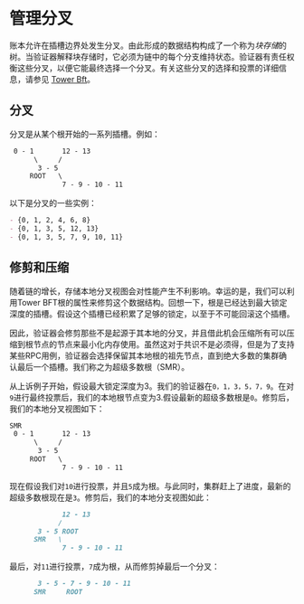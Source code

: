 # 管理分叉

账本允许在插槽边界处发生分叉。由此形成的数据结构构成了一个称为*块存储*的树。当验证器解释块存储时，它必须为链中的每个分支维持状态。验证器有责任权衡这些分叉，以便它能最终选择一个分叉。有关这些分叉的选择和投票的详细信息，请参见 [Tower Bft](https://docs.solanalabs.com/implemented-proposals/tower-bft)。



## 分叉

分叉是从某个根开始的一系列插槽。例如：

```markdown
 0 - 1       12 - 13
      \     /
       3 - 5
     ROOT   \
             7 - 9 - 10 - 11
```

以下是分叉的一些实例：

```markdown
- {0, 1, 2, 4, 6, 8}
- {0, 1, 3, 5, 12, 13}
- {0, 1, 3, 5, 7, 9, 10, 11}
```



## 修剪和压缩

随着链的增长，存储本地分叉视图会对性能产生不利影响。幸运的是，我们可以利用Tower BFT根的属性来修剪这个数据结构。回想一下，根是已经达到最大锁定深度的插槽。假设这个插槽已经积累了足够的锁定，以至于不可能回滚这个插槽。

因此，验证器会修剪那些不是起源于其本地的分叉，并且借此机会压缩所有可以压缩到根节点的节点来最小化内存使用。虽然这对于共识不是必须得，但是为了支持某些RPC用例，验证器会选择保留其本地根的祖先节点，直到绝大多数的集群确认最后一个插槽。我们称之为超级多数根（SMR）。

从上诉例子开始，假设最大锁定深度为3。我们的验证器在`0，1，3，5，7，9`。在对`9`进行最终投票后，我们的本地根节点变为3.假设最新的超级多数根是`0`。修剪后，我们的本地分叉视图如下：

```markdown
SMR
 0 - 1       12 - 13
      \     /
       3 - 5
     ROOT   \
             7 - 9 - 10 - 11
```

现在假设我们对`10`进行投票，并且`5`成为根。与此同时，集群赶上了进度，最新的超级多数根现在是`3`。修剪后，我们的本地分支视图如此：

```markdown
             12 - 13
            /
       3 - 5 ROOT
      SMR   \
             7 - 9 - 10 - 11
```

最后，对`11`进行投票，`7`成为根，从而修剪掉最后一个分叉：

```markdown
       3 - 5 - 7 - 9 - 10 - 11
      SMR     ROOT
```

